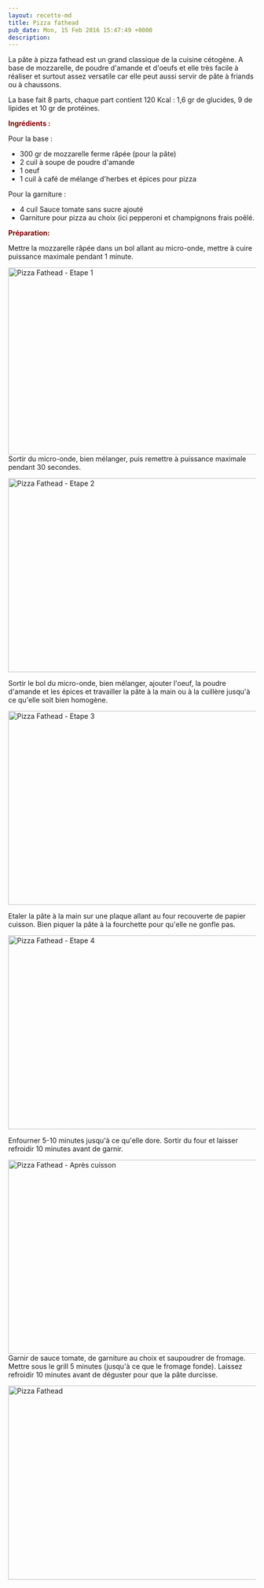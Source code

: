```yaml
---
layout: recette-md
title: Pizza fathead
pub_date: Mon, 15 Feb 2016 15:47:49 +0000
description: 
---
```

La pâte à pizza fathead est un grand classique de la cuisine cétogène. A base de mozzarelle, de poudre d'amande et d'oeufs et elle très facile à réaliser et surtout assez versatile car elle peut aussi servir de pâte à friands ou à chaussons.

La base fait 8 parts, chaque part contient 120 Kcal : 1,6 gr de glucides, 9 de lipides et 10 gr de protéines.

<span style="color: #800000;"><strong>Ingrédients :</strong></span>

Pour la base :
<ul>
	<li>300 gr de mozzarelle ferme râpée (pour la pâte)</li>
	<li>2 cuil à soupe de poudre d'amande</li>
	<li>1 oeuf</li>
	<li>1 cuil à café de mélange d'herbes et épices pour pizza</li>
</ul>
Pour la garniture :
<ul>
	<li>4 cuil Sauce tomate sans sucre ajouté</li>
	<li>Garniture pour pizza au choix (ici pepperoni et champignons frais poêlé.</li>
</ul>
<span style="color: #800000;"><strong>Préparation:</strong></span>

Mettre la mozzarelle râpée dans un bol allant au micro-onde, mettre à cuire puissance maximale pendant 1 minute.

<a href="http://regimeketo.com/regime/wp-content/uploads/2016/02/20160214_181800.jpg" rel="attachment wp-att-1396"><img class="aligncenter wp-image-1396" src="http://regimeketo.com/regime/wp-content/uploads/2016/02/20160214_181800-1024x576.jpg" alt="Pizza Fathead - Etape 1" width="678" height="381" /></a>Sortir du micro-onde, bien mélanger, puis remettre à puissance maximale pendant 30 secondes.

<a href="http://regimeketo.com/regime/wp-content/uploads/2016/02/20160214_181902.jpg" rel="attachment wp-att-1395"><img class="aligncenter size-large wp-image-1395" src="http://regimeketo.com/regime/wp-content/uploads/2016/02/20160214_181902-1024x576.jpg" alt="Pizza Fathead - Etape 2" width="702" height="395" /></a>

Sortir le bol du micro-onde, bien mélanger, ajouter l'oeuf, la poudre d'amande et les épices et travailler la pâte à la main ou à la cuillère jusqu'à ce qu'elle soit bien homogène.

<a href="http://regimeketo.com/regime/wp-content/uploads/2016/02/20160214_181941.jpg" rel="attachment wp-att-1393"><img class="aligncenter size-large wp-image-1393" src="http://regimeketo.com/regime/wp-content/uploads/2016/02/20160214_181941-1024x576.jpg" alt="Pizza Fathead - Etape 3" width="702" height="395" /></a>

Etaler la pâte à la main sur une plaque allant au four recouverte de papier cuisson. Bien piquer la pâte à la fourchette pour qu'elle ne gonfle pas.

<a href="http://regimeketo.com/regime/wp-content/uploads/2016/02/20160214_182036.jpg" rel="attachment wp-att-1398"><img class="aligncenter size-large wp-image-1398" src="http://regimeketo.com/regime/wp-content/uploads/2016/02/20160214_182036-1024x576.jpg" alt="Pizza Fathead - Etape 4" width="702" height="395" /></a>

Enfourner 5-10 minutes jusqu'à ce qu'elle dore. Sortir du four et laisser refroidir 10 minutes avant de garnir.

<a href="http://regimeketo.com/regime/wp-content/uploads/2016/02/20160214_183316.jpg" rel="attachment wp-att-1399"><img class="aligncenter size-large wp-image-1399" src="http://regimeketo.com/regime/wp-content/uploads/2016/02/20160214_183316-1024x576.jpg" alt="Pizza Fathead - Après cuisson" width="702" height="395" /></a>Garnir de sauce tomate, de garniture au choix et saupoudrer de fromage. Mettre sous le grill 5 minutes (jusqu'à ce que le fromage fonde). Laissez refroidir 10 minutes avant de déguster pour que la pâte durcisse.

<a href="http://regimeketo.com/regime/wp-content/uploads/2016/02/20160214_185247.jpg" rel="attachment wp-att-1394"><img class="aligncenter size-large wp-image-1394" src="http://regimeketo.com/regime/wp-content/uploads/2016/02/20160214_185247-1024x576.jpg" alt="Pizza Fathead" width="702" height="395" /></a>
